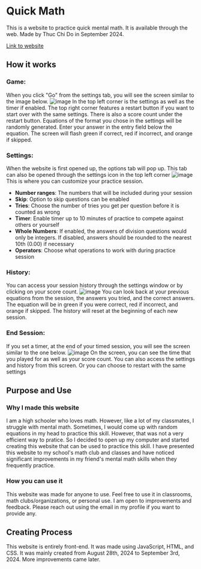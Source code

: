 # Quick Math
This is a website to practice quick mental math. It is available through the web. Made by Thuc Chi Do in September 2024.

[Link to website](https://thucchi-cs.github.io/QuickMath/)

## How it works

### Game:
When you click "Go" from the settings tab, you will see the screen similar to the image below. 
![image](https://github.com/user-attachments/assets/6965dd70-83c0-438f-a470-668a44204504)
In the top left corner is the settings as well as the timer if enabled. The top right corner features a restart button if you want to start over with the same settings. There is also a score count under the restart button.
Equations of the format you chose in the settings will be randomly generated. Enter your answer in the entry field below the equation. The screen will flash green if correct, red if incorrect, and orange if skipped. 

### Settings:
When the website is first opened up, the options tab will pop up. This tab can also be opened through the settings icon in the top left corner
![image](https://github.com/user-attachments/assets/ec355538-ad70-4cc2-9e75-fec84387dd4e)
This is where you can customize your practice session. 
* **Number ranges**: The numbers that will be included during your session
* **Skip**: Option to skip questions can be enabled
* **Tries**: Choose the number of tries you get per question before it is counted as wrong
* **Timer**: Enable timer up to 10 minutes of practice to compete against others or yourself
* **Whole Numbers**: If enabled, the answers of division questions would only be integers. If disabled, answers should be rounded to the nearest 10th (0.00) if necessary
* **Operators**: Choose what operations to work with during practice session

### History:
You can access your session history through the settings window or by clicking on your score count.
![image](https://github.com/user-attachments/assets/15192bb0-3ff1-495e-8adc-641a001a816a)
You can look back at your previous equations from the session, the answers you tried, and the correct answers. The equation will be in green if you were correct, red if incorrect, and orange if skipped. The history will reset at the beginning of each new session.

### End Session:
If you set a timer, at the end of your timed session, you will see the screen similar to the one below.
![image](https://github.com/user-attachments/assets/ad365f37-f996-4d53-a174-96bf7ff383a8)
On the screen, you can see the time that you played for as well as your score count. You can also access the settings and history from this screen. Or you can choose to restart with the same settings


## Purpose and Use

### Why I made this website
I am a high schooler who loves math. However, like a lot of my classmates, I struggle with mental math. Sometimes, I would come up with random equations in my head to practice this skill. However, that was not a very efficient way to pratice. So I decided to open up my computer and started creating this website that can be used to practice this skill. I have presented this website to my school's math club and classes and have noticed significant improvements in my friend's mental math skills when they frequently practice. 

### How you can use it
This website was made for anyone to use. Feel free to use it in classrooms, math clubs/organizations, or personal use. I am open to improvements and feedback. Please reach out using the email in my profile if you want to provide any.

## Creating Process
This website is entirely front-end. It was made using JavaScript, HTML, and CSS. It was mainly created from August 28th, 2024 to September 3rd, 2024. More improvements came later. 
